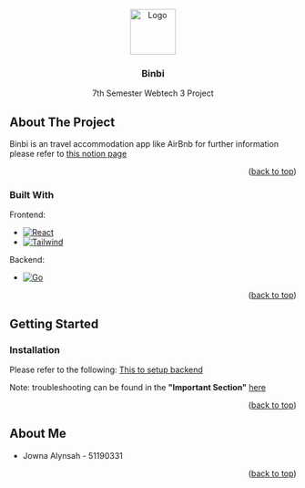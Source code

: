 <!-- PROJECT LOGO -->
<br />
<div align="center">

<img src="https://images.emojiterra.com/twitter/v13.1/512px/1f3d5.png" alt="Logo" width="80" height="80">
   
  

<h3 align="center">Binbi</h3>

  <p align="center">
    7th Semester Webtech 3 Project
    <br />
  </p>
</div>






<!-- ABOUT THE PROJECT -->
## About The Project

Binbi is an travel accommodation app like AirBnb
for further information please refer to [this notion page][notion]
<p align="right">(<a href="#readme-top">back to top</a>)</p>



### Built With
Frontend:
* [![React][React.js]][React-url]
* [![Tailwind][TailwindCSS]][TailwindCSS-url]
<p>Backend: </p>

* [![Go][Go]][Go-url]

<p align="right">(<a href="#readme-top">back to top</a>)</p>



<!-- GETTING STARTED -->
## Getting Started

### Installation
Please refer to the following:
[This to setup backend][backend-url]

Note: troubleshooting can be found in the **"Important Section"** [here][notion]

<p align="right">(<a href="#readme-top">back to top</a>)</p>








<!-- ACKNOWLEDGMENTS -->
## About Me

* Jowna Alynsah - 51190331


<p align="right">(<a href="#readme-top">back to top</a>)</p>



<!-- MARKDOWN LINKS & IMAGES -->
<!-- https://www.markdownguide.org/basic-syntax/#reference-style-links -->

[React.js]: https://img.shields.io/badge/React-20232A?style=for-the-badge&logo=react&logoColor=61DAFB
[React-url]: https://reactjs.org/
[TailwindCSS]: https://img.shields.io/badge/tailwindcss-%2338B2AC.svg?style=for-the-badge&logo=tailwind-css&logoColor=white
[TailwindCSS-url]: https://tailwindcss.com/
[Go]: https://img.shields.io/badge/go-%2300ADD8.svg?style=for-the-badge&logo=go&logoColor=white
[Go-url]: https://go.dev/
[backend-url]: https://y0na.notion.site/SETUP-BACKEND-570f022b7eef4e9b89356e41825e4e85
[notion]: https://y0na.notion.site/WEBTECH-3-BINBI-aef07cf2482a47e8ab9cc1d42fc5e5be
